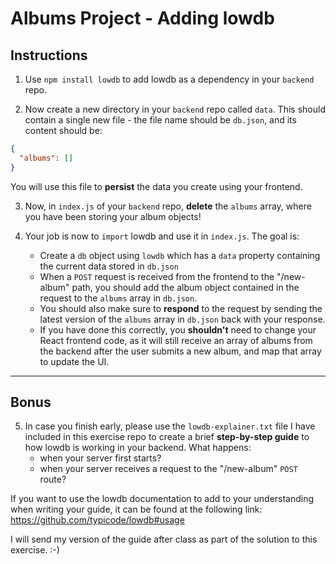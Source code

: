 # Albums Project - Adding lowdb

## Instructions

1. Use `npm install lowdb` to add lowdb as a dependency in your `backend` repo.

2. Now create a new directory in your `backend` repo called `data`. This should contain a single new file - the file name should be `db.json`, and its content should be:

```json
{
  "albums": []
}
```

You will use this file to **persist** the data you create using your frontend. 

3. Now, in `index.js` of your `backend` repo, **delete** the `albums` array, where you have been storing your album objects!

4. Your job is now to `import` lowdb and use it in `index.js`. The goal is:
    - Create a `db` object using `lowdb` which has a `data` property containing the current data stored in `db.json`
    - When a `POST` request is received from the frontend to the "/new-album" path, you should add the album object contained in the request to the `albums` array in `db.json`.
    - You should also make sure to **respond** to the request by sending the latest version of the `albums` array in `db.json` back with your response.
    - If you have done this correctly, you **shouldn't** need to change your React frontend code, as it will still receive an array of albums from the backend after the user submits a new album, and map that array to update the UI.

---

## Bonus

5. In case you finish early, please use the `lowdb-explainer.txt` file I have included in this exercise repo to create a brief **step-by-step guide** to how lowdb is working in your backend. What happens:
    - when your server first starts?
    - when your server receives a request to the "/new-album" `POST` route? 

If you want to use the lowdb documentation to add to your understanding when writing your guide, it can be found at the following link: <a href="https://github.com/typicode/lowdb#usage">https://github.com/typicode/lowdb#usage</a>

I will send my version of the guide after class as part of the solution to this exercise. :-)
